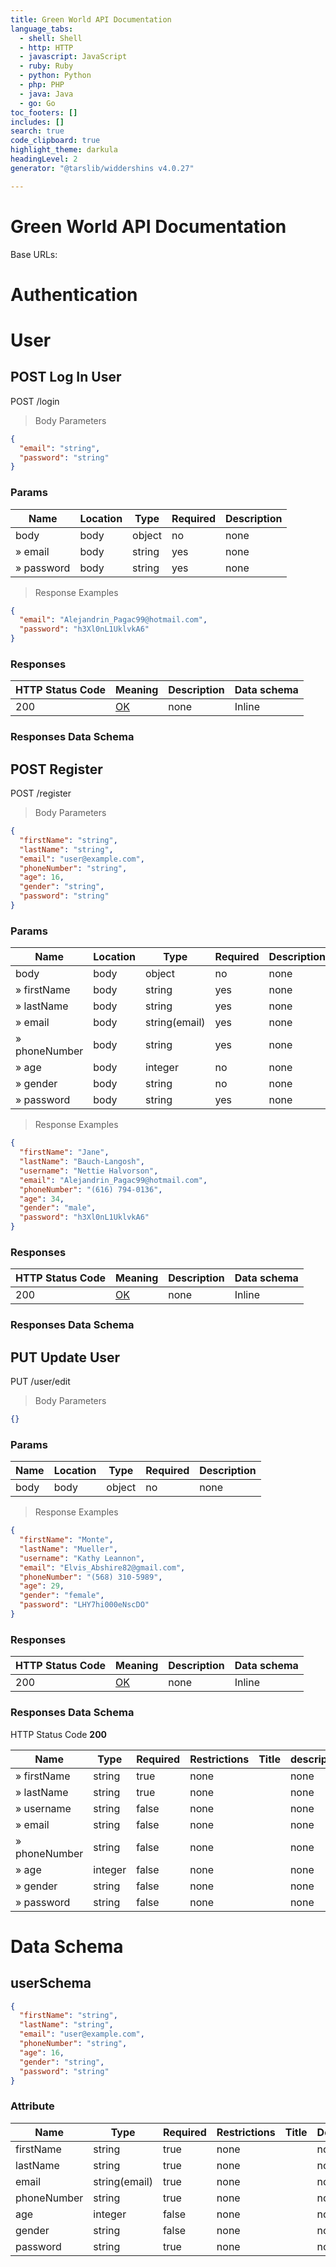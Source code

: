 ```yaml
---
title: Green World API Documentation
language_tabs:
  - shell: Shell
  - http: HTTP
  - javascript: JavaScript
  - ruby: Ruby
  - python: Python
  - php: PHP
  - java: Java
  - go: Go
toc_footers: []
includes: []
search: true
code_clipboard: true
highlight_theme: darkula
headingLevel: 2
generator: "@tarslib/widdershins v4.0.27"

---
```


# Green World API Documentation

Base URLs:

# Authentication

# User

## POST Log In User

POST /login

> Body Parameters

```json
{
  "email": "string",
  "password": "string"
}
```

### Params

|Name|Location|Type|Required|Description|
|---|---|---|---|---|
|body|body|object| no |none|
|» email|body|string| yes |none|
|» password|body|string| yes |none|

> Response Examples

```json
{
  "email": "Alejandrin_Pagac99@hotmail.com",
  "password": "h3Xl0nL1UklvkA6"
}
```

### Responses

|HTTP Status Code |Meaning|Description|Data schema|
|---|---|---|---|
|200|[OK](https://tools.ietf.org/html/rfc7231#section-6.3.1)|none|Inline|

### Responses Data Schema

## POST Register

POST /register

> Body Parameters

```json
{
  "firstName": "string",
  "lastName": "string",
  "email": "user@example.com",
  "phoneNumber": "string",
  "age": 16,
  "gender": "string",
  "password": "string"
}
```

### Params

|Name|Location|Type|Required|Description|
|---|---|---|---|---|
|body|body|object| no |none|
|» firstName|body|string| yes |none|
|» lastName|body|string| yes |none|
|» email|body|string(email)| yes |none|
|» phoneNumber|body|string| yes |none|
|» age|body|integer| no |none|
|» gender|body|string| no |none|
|» password|body|string| yes |none|

> Response Examples

```json
{
  "firstName": "Jane",
  "lastName": "Bauch-Langosh",
  "username": "Nettie Halvorson",
  "email": "Alejandrin_Pagac99@hotmail.com",
  "phoneNumber": "(616) 794-0136",
  "age": 34,
  "gender": "male",
  "password": "h3Xl0nL1UklvkA6"
}
```

### Responses

|HTTP Status Code |Meaning|Description|Data schema|
|---|---|---|---|
|200|[OK](https://tools.ietf.org/html/rfc7231#section-6.3.1)|none|Inline|

### Responses Data Schema

## PUT Update User

PUT /user/edit

> Body Parameters

```json
{}
```

### Params

|Name|Location|Type|Required|Description|
|---|---|---|---|---|
|body|body|object| no |none|

> Response Examples

```json
{
  "firstName": "Monte",
  "lastName": "Mueller",
  "username": "Kathy Leannon",
  "email": "Elvis_Abshire82@gmail.com",
  "phoneNumber": "(568) 310-5989",
  "age": 29,
  "gender": "female",
  "password": "LHY7hi000eNscDO"
}
```

### Responses

|HTTP Status Code |Meaning|Description|Data schema|
|---|---|---|---|
|200|[OK](https://tools.ietf.org/html/rfc7231#section-6.3.1)|none|Inline|

### Responses Data Schema

HTTP Status Code **200**

|Name|Type|Required|Restrictions|Title|description|
|---|---|---|---|---|---|
|» firstName|string|true|none||none|
|» lastName|string|true|none||none|
|» username|string|false|none||none|
|» email|string|false|none||none|
|» phoneNumber|string|false|none||none|
|» age|integer|false|none||none|
|» gender|string|false|none||none|
|» password|string|false|none||none|

# Data Schema

<h2 id="tocS_userSchema">userSchema</h2>

<a id="schemauserschema"></a>
<a id="schema_userSchema"></a>
<a id="tocSuserschema"></a>
<a id="tocsuserschema"></a>

```json
{
  "firstName": "string",
  "lastName": "string",
  "email": "user@example.com",
  "phoneNumber": "string",
  "age": 16,
  "gender": "string",
  "password": "string"
}

```

### Attribute

|Name|Type|Required|Restrictions|Title|Description|
|---|---|---|---|---|---|
|firstName|string|true|none||none|
|lastName|string|true|none||none|
|email|string(email)|true|none||none|
|phoneNumber|string|true|none||none|
|age|integer|false|none||none|
|gender|string|false|none||none|
|password|string|true|none||none|

